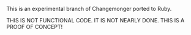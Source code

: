 This is an experimental branch of Changemonger ported to Ruby.

THIS IS NOT FUNCTIONAL CODE. IT IS NOT NEARLY DONE. THIS IS A PROOF OF CONCEPT!
